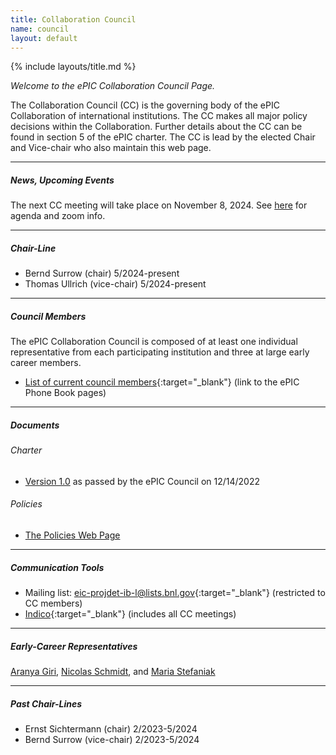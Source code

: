 ```yaml
---
title: Collaboration Council
name: council
layout: default
---
```


{% include layouts/title.md %}

*Welcome to the ePIC Collaboration Council Page.*

The Collaboration Council (CC) is the governing body of the ePIC Collaboration of international institutions. The CC makes all major policy decisions within the Collaboration. Further details about the CC can be found in section 5 of the ePIC charter. The CC is lead by the elected Chair and Vice-chair who also maintain this web page. 

<hr/>

##### News, Upcoming Events

The next CC meeting will take place on November 8, 2024. See [here](https://indico.bnl.gov/event/24841/) for agenda and zoom info.

---

##### Chair-Line

* Bernd Surrow (chair) 5/2024-present
* Thomas Ullrich (vice-chair) 5/2024-present

---

##### Council Members

The ePIC Collaboration Council is composed of at least one individual representative from each participating institution and three at
large early career members.
* [List of current council members](https://phonebook.sdcc.bnl.gov/ePIC/#/representatives){:target="_blank"} (link to the ePIC Phone Book pages)

---

##### Documents
###### Charter
*  [Version 1.0](https://zenodo.org/records/11584258) as passed by the ePIC Council on 12/14/2022 

###### Policies

* [The Policies Web Page](/collaboration/policies.html)

---

##### Communication Tools
* Mailing list: [eic-projdet-ib-l@lists.bnl.gov](https://lists.bnl.gov/mailman/listinfo/eic-projdet-ib-l){:target="_blank"} (restricted to CC members)
* [Indico](https://indico.bnl.gov/category/437/){:target="_blank"} (includes all CC meetings)

---

##### Early-Career Representatives

[Aranya Giri](mailto:aranyagiri230597@gmail.com), [Nicolas Schmidt](mailto:schmidtnv@ornl.gov), 
and [Maria Stefaniak](mailto:stefaniak.9@osu.edu)

---

##### Past Chair-Lines


* Ernst Sichtermann (chair) 2/2023-5/2024
* Bernd Surrow (vice-chair) 2/2023-5/2024





